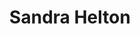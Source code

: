---
layout: layouts/profile.liquid
title: Sandra Helton
id: sandra_helton
prefix: 
first: Sandra
middle: 
last: Helton
suffix: 
currentTitle: Corporate Board Director
currentOrg: Covetrus, OptiNose
bio: Sandra L. Helton serves on the Boards of Directors and chairs the Audit Committees of OptiNose, a global specialty pharmaceutical company, and Covetrus, a global animal health technology and services company, where she is also on the Nominating and Governance Committee. From 2001 to 2022 she served on the Board of Directors of Principal Financial Group, a global diversified financial institution, where she chaired the Audit Committee and Finance Committee, of which she was founding chair, and served on Principal’s Executive Committee. Prior to the 2016 acquisition of Lexmark International Inc., she served on its Board of Directors and Finance and Audit Committee. Ms. Helton also served on the board of Covance Inc., a leading global drug development services company, prior to its 2015 acquisition. She chaired the Finance and Audit Committee and served on Covance’s Nominating and Governance Committee. <br /><br />Ms. Helton brings a global business perspective, strategic and financial expertise, and corporate transformation experience from a variety of industries to the boards on which she serves. She is passionate about achieving long term value for investors through delivering innovative, high quality products and services to customers with a fully engaged workforce. She has been recognized for her board leadership, most recently when she was named one of NACD’s 2021 Directorship 100 honorees, in acknowledgment of significant boardroom impact. <br /><br />Ms. Helton was Executive Vice President and Chief Financial Officer, and member of the Board of Directors of Telephone and Data Systems, Inc. where her responsibilities included strategic planning, finance and information systems. Ms. Helton also served on the Boards of United States Cellular Corporation and Aerial Corporation, TDS’s publicly traded subsidiaries. <br /><br />Before TDS, Ms. Helton was Vice President, Corporate Controller of Compaq Computer Corporation. Prior to Compaq, Ms. Helton held over a dozen increasingly responsible positions with Corning Incorporated, beginning her career in an engineering capacity and progressing through a series of engineering, finance and strategy roles to become Senior Vice President and Treasurer of Corning, Inc. <br /><br />Ms. Helton currently serves on the Board of Northwestern Memorial Foundation. She previously served on the Board of Northwestern Memorial Health Care, a nationally recognized academic medical center, where she chaired the Audit Committee and was a member of the Executive, Finance and Investment Committees. She has served in leadership positions on numerous non-profit boards, including Chairman of the Corning Foundation, President of the Board of the Rockwell Museum and member of the Metropolitan Museum of Art Business Council. <br /><br />She is a member of the CAQ (Center for Audit Quality) Steering Committee, Central Audit Committee Leadership Network, National Association of Corporate Directors and its Risk Oversight Council, Women Corporate Directors, The Chicago Network, and International Women’s Forum. <br /><br />Ms. Helton holds an S.M. in Finance from Massachusetts Institute of Technology and graduated summa cum laude with a B.S. in Mathematics from the University of Kentucky. In 2009 she was inducted into the University of Kentucky College of Arts and Sciences Hall of Fame.
linkedin: 
tiktok: 
twitter: 
aboutme: 
insta: 
orgURL: 
snapchat: 
personalURL: 
smallHeadshotURL: assets/images/headshots/
originalHeadshotURL: assets/images/headshots/
tags-experience: 
 - Accounting
 - B2B
 - Capital Markets
 - Corporate Development
 - Cybersecurity
 - DEI
 - Digital
 - Digital Transformation
 - ESG Experience
 - Finance
 - Global
 - Governance
 - Information Security
 - Mergers & Acquisitions
 - Privacy
 - Public Companies
 - SEC Qualified Financial Expert
 - Transformational and Growth
 - Accounting
 - B2B
 - B2C
 - Capital Markets
 - Corporate Development
 - DEI
 - Digital Transformation
 - Finance
 - Global
 - Governance
 - HR / Human Resources
 - Information Security
 - International
 - Legal
 - Mergers & Acquisitions
 - Public Companies
 - SEC Qualified Financial Expert
 - Transformational and Growth
tags-current-industries: 
 - Accounting
 - Architecture
 - Design
 - Education and Health Services
 - Educational Services
 - Financial Activities
 - Health Care and Social Assistance
 - Museums, Historical Sites, and Similar Institutions
 - Professional and Business Services
 - Technology
tags-current-position: 
tags-past-industries: 
 - Accounting
 - Administrative and Support Services
 - Ambulatory Health Care Services
 - Architecture
 - Art Services
 - Arts, Entertainment, and Recreation
 - Community Development/Organizing
 - Computer and Electronic Product Manufacturing
 - Corporate Directorships
 - Cultural Institution
 - Data Processing, Hosting, and Related Services
 - Education and Health Services
 - Educational Services
 - Electrical Equipment, Appliance, and Component Manufacturing
 - Engineering
 - Finance and Insurance
 - Financial Activities
 - Goods-Producing Industries
 - Health Care and Social Assistance
 - Hospitals
 - Information
 - Insurance Carriers and Related Activities
 - Investment Management
 - Management of Companies and Enterprises
 - Manufacturing
 - Medical Equipment/Devices
 - Miscellaneous Manufacturing
 - Museums, Historical Sites, and Similar Institutions
 - Other Information Services
 - Performing Arts, Spectator Sports, and Related Industries
 - PR/Communications
 - Securities, Commodity Contracts, and Other Financial Investments and Related Activities
 - Service-Providing Industries
 - Technology
 - Telecommunications
tags-past-position: 
 - CFO / Chief Financial Officer
tags-current-board-service: 
    - Corporate Public
tags-past-board-service: 
    - Corporate Public
boards-current-corporate-private: 
boards-current-corporate-public: 
 - Covetrus, Director, Chair of Audit Committee, member of Nominating/Governance Committee
 - OptiNose, Director, Chair of Audit Committee
boards-current-nonprofit: 
boards-current-privateequity: 
boards-current-spac: 
boards-current-vc: 
boards-past-corporate-private: 
boards-past-corporate-public: 
 - Principal Financial Group, Director, Executive Committee, Audit Committee Chair, Finance Committee Chair, Strategic Issues Committee
 - Lexmark International, Director, Audit and Finance Committee, IT Risk Committee
 - Covance Inc., Director, Audit and Finance Committee Chair, Nominating/Governance Committee member
 - Lukens Steel, Director, Audit Committee, Finance Committee and Nominating/Governance Committee member
boards-past-nonprofit: 
boards-past-privateequity: 
boards-past-spac: 
boards-past-vc: 
---